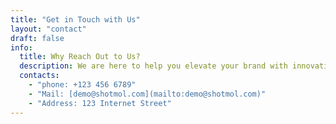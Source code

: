 ```yaml
---
title: "Get in Touch with Us"
layout: "contact"
draft: false
info: 
  title: Why Reach Out to Us?
  description: We are here to help you elevate your brand with innovative digital marketing solutions. Whether you have questions about our services, need a custom marketing strategy, or want to collaborate, our team is ready to assist you. Get in touch to discover how we can drive your business forward.
  contacts: 
    - "phone: +123 456 6789"
    - "Mail: [demo@shotmol.com](mailto:demo@shotmol.com)"
    - "Address: 123 Internet Street"
---
```

